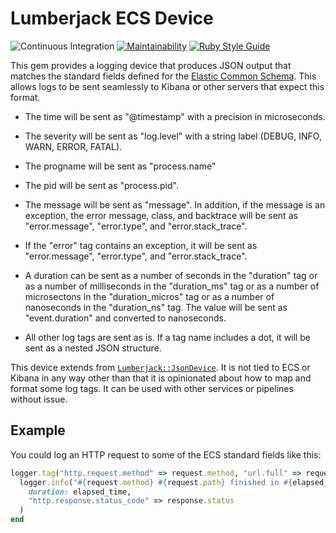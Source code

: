# Lumberjack ECS Device

![Continuous Integration](https://github.com/bdurand/lumberjack_ecs_device/workflows/Continuous%20Integration/badge.svg)
[![Maintainability](https://api.codeclimate.com/v1/badges/97e98dc4d3d2565a3208/maintainability)](https://codeclimate.com/github/bdurand/lumberjack_ecs_device/maintainability)
[![Ruby Style Guide](https://img.shields.io/badge/code_style-standard-brightgreen.svg)](https://github.com/testdouble/standard)

This gem provides a logging device that produces JSON output that matches the standard fields defined for the [Elastic Common Schema](https://www.elastic.co/guide/en/ecs/current/ecs-reference.html). This allows logs to be sent seamlessly to Kibana or other servers that expect this format.

* The time will be sent as "@timestamp" with a precision in microseconds.

* The severity will be sent as "log.level" with a string label (DEBUG, INFO, WARN, ERROR, FATAL).

* The progname will be sent as "process.name"

* The pid will be sent as "process.pid".

* The message will be sent as "message". In addition, if the message is an exception, the error message, class, and backtrace will be sent as "error.message", "error.type", and "error.stack_trace".

* If the "error" tag contains an exception, it will be sent as "error.message", "error.type", and "error.stack_trace".

* A duration can be sent as a number of seconds in the "duration" tag or as a number of milliseconds in the "duration_ms" tag or as a number of microsectons in the "duration_micros" tag or as a number of nanoseconds in the "duration_ns" tag. The value will be sent as "event.duration" and converted to nanoseconds.

* All other log tags are sent as is. If a tag name includes a dot, it will be sent as a nested JSON structure.

This device extends from [`Lumberjack::JsonDevice`](). It is not tied to ECS or Kibana in any way other than that it is opinionated about how to map and format some log tags. It can be used with other services or pipelines without issue.

## Example

You could log an HTTP request to some of the ECS standard fields like this:

```ruby
logger.tag("http.request.method" => request.method, "url.full" => request.url) do
  logger.info("#{request.method} #{request.path} finished in #{elapsed_time} seconds",
    duration: elapsed_time,
    "http.response.status_code" => response.status
  )
end
```

